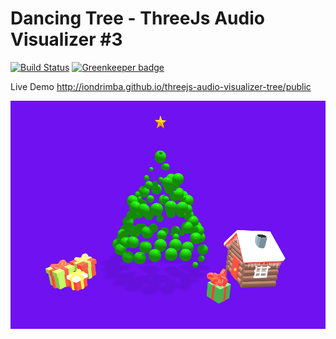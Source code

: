 # Dancing Tree - ThreeJs Audio Visualizer #3
[![Build Status](https://travis-ci.org/iondrimba/threejs-audio-visualizer-tree.svg?branch=master)](https://travis-ci.org/iondrimba/threejs-audio-visualizer-tree) [![Greenkeeper badge](https://badges.greenkeeper.io/iondrimba/threejs-audio-visualizer-tree.svg)](https://greenkeeper.io/)

Live Demo http://iondrimba.github.io/threejs-audio-visualizer-tree/public

![App](https://raw.githubusercontent.com/iondrimba/images/master/dancing.trhree.PNG)


